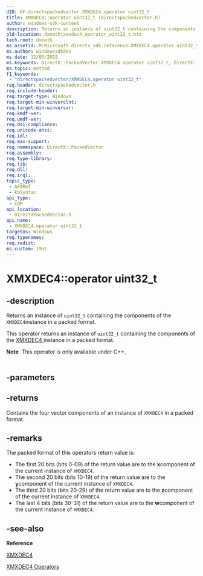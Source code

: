 ```yaml
---
UID: NF:directxpackedvector.XMXDEC4.operator uint32_t
title: XMXDEC4::operator uint32_t (directxpackedvector.h)
author: windows-sdk-content
description: Returns an instance of uint32_t containing the components of the XMXDEC4instance in a packed format.
old-location: dxmath\xmxdec4_operator_uint32_t.htm
tech.root: dxmath
ms.assetid: M:Microsoft.directx_sdk.reference.XMXDEC4.operator uint32_t
ms.author: windowssdkdev
ms.date: 12/05/2018
ms.keywords: DirectX::PackedVector.XMXDEC4.operator uint32_t, DirectX::PackedVector::XMXDEC4::operator uint32_t, XMXDEC4 structure [DirectX Math Support APIs],operator uint32_t method, XMXDEC4.operator uint32_t, XMXDEC4::operator uint32_t, dxmath.xmxdec4_operator_uint32_t, operator uint32_t, operator uint32_t method [DirectX Math Support APIs], operator uint32_t method [DirectX Math Support APIs],XMXDEC4 structure
ms.topic: method
f1_keywords: 
 - "directxpackedvector/XMXDEC4.operator uint32_t"
req.header: directxpackedvector.h
req.include-header: 
req.target-type: Windows
req.target-min-winverclnt: 
req.target-min-winversvr: 
req.kmdf-ver: 
req.umdf-ver: 
req.ddi-compliance: 
req.unicode-ansi: 
req.idl: 
req.max-support: 
req.namespace: DirectX::PackedVector
req.assembly: 
req.type-library: 
req.lib: 
req.dll: 
req.irql: 
topic_type:
 - APIRef
 - kbSyntax
api_type:
 - COM
api_location:
 - DirectXPackedVector.h
api_name:
 - XMXDEC4.operator uint32_t
targetos: Windows
req.typenames: 
req.redist: 
ms.custom: 19H1
---
```


# XMXDEC4::operator uint32_t


## -description


Returns an instance of <code>uint32_t</code> containing the components of the <code>XMXDEC4</code>instance in a packed format.
    

This operator returns an instance of <code>uint32_t</code> containing the components of the <a href="https://msdn.microsoft.com/5b46e0fb-e4a5-49c4-8084-0c631d43d4f7">XMXDEC4
	</a> instance in a packed format.
<div class="alert"><b>Note</b>  This operator is only available under C++.
    </div><div> </div>

## -parameters






## -returns



Contains the four vector components of an instance of <code>XMXDEC4</code> in a packed
		format.
	    




## -remarks



The packed format of this operators return value is:
	

<ul>
<li>
The first 20 bits (bits 0-09) of the return value are to the <b>x</b>component of the current instance of <code>XMXDEC4</code>.
		

</li>
<li>
The second 20 bits (bits 10-19) of the return value are to the <b>y</b>component of the current instance of <code>XMXDEC4</code>.
		

</li>
<li>
The third 20 bits (bits 20-29) of the return value are to the <b>z</b>component of the current instance of <code>XMXDEC4</code>.
		

</li>
<li>
The last 4 bits (bits 30-31) of the return value are to the <b>w</b>component of the current instance of <code>XMXDEC4</code>.
		

</li>
</ul>



## -see-also




<b>Reference</b>



<a href="https://docs.microsoft.com/windows/desktop/api/directxpackedvector/ns-directxpackedvector-xmxdec4">XMXDEC4</a>



<a href="https://docs.microsoft.com/windows/desktop/dxmath/ovw-xmxdec4-operators">XMXDEC4 Operators</a>
 

 

